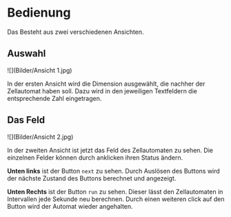 # Bedienung

Das Besteht aus zwei verschiedenen Ansichten. 

## Auswahl

![](Bilder/Ansicht 1.jpg)

In der ersten Ansicht wird die Dimension ausgewählt, die nachher
der Zellautomat haben soll. Dazu wird in den jeweiligen Textfeldern
die entsprechende Zahl eingetragen. 

## Das Feld

![](Bilder/Ansicht 2.jpg)

In der zweiten Ansicht ist jetzt das Feld des Zellautomaten zu sehen.
Die einzelnen Felder können durch anklicken ihren Status ändern.

**Unten links** ist der Button ``` next ``` zu sehen. Durch Auslösen des Buttons
wird der nächste Zustand des Buttons berechnet und angezeigt.

**Unten Rechts**  ist der Button ``` run ``` zu sehen. Dieser lässt den
Zellautomaten in Intervallen jede Sekunde neu berechnen. Durch einen weiteren
click auf den Button wird der Automat wieder angehalten. 
